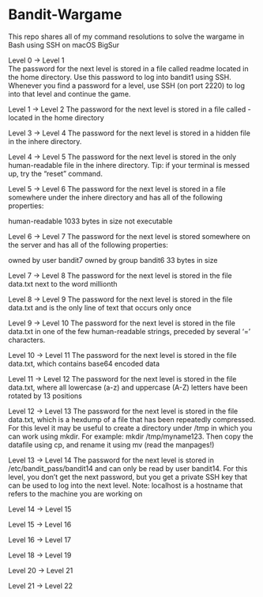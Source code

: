 # Bandit-Wargame
This repo shares all of my command resolutions to solve the wargame in Bash using SSH on macOS BigSur

Level 0 -> Level 1  
The password for the next level is stored in a file called readme located in the home directory.
Use this password to log into bandit1 using SSH. 
Whenever you find a password for a level, use SSH (on port 2220) to log into that level and continue the game.

Level 1 -> Level 2
The password for the next level is stored in a file called - located in the home directory

Level 3 -> Level 4
The password for the next level is stored in a hidden file in the inhere directory.

Level 4 -> Level 5
The password for the next level is stored in the only human-readable file in the inhere directory.
Tip: if your terminal is messed up, try the “reset” command.

Level 5 -> Level 6
The password for the next level is stored in a file somewhere under the inhere directory and has all of the following properties:

human-readable
1033 bytes in size
not executable

Level 6 -> Level 7
The password for the next level is stored somewhere on the server and has all of the following properties:

owned by user bandit7
owned by group bandit6
33 bytes in size

Level 7 -> Level 8
The password for the next level is stored in the file data.txt next to the word millionth

Level 8 -> Level 9
The password for the next level is stored in the file data.txt and is the only line of text that occurs only once

Level 9 -> Level 10
The password for the next level is stored in the file data.txt in one of the few human-readable strings, preceded by several ‘=’ characters.

Level 10 -> Level 11
The password for the next level is stored in the file data.txt, which contains base64 encoded data

Level 11 -> Level 12
The password for the next level is stored in the file data.txt, where all lowercase (a-z) and uppercase (A-Z) letters have been rotated by 13 positions

Level 12 -> Level 13
 The password for the next level is stored in the file data.txt, which is a hexdump of a file that has been repeatedly compressed.
 For this level it may be useful to create a directory under /tmp in which you can work using mkdir.
 For example: mkdir /tmp/myname123. Then copy the datafile using cp, and rename it using mv (read the manpages!)
 
Level 13 -> Level 14
 The password for the next level is stored in /etc/bandit_pass/bandit14 and can only be read by user bandit14. 
 For this level, you don’t get the next password, but you get a private SSH key that can be used to log into the next level. 
 Note: localhost is a hostname that refers to the machine you are working on

 Level 14 -> Level 15
 
 
 Level 15 -> Level 16
 
 
 Level 16 -> Level 17
 
 Level 18 -> Level 19
 
 
 Level 20 -> Level 21
 
 
 Level 21 -> Level 22
 
 

